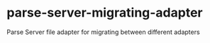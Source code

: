 # parse-server-migrating-adapter
Parse Server file adapter for migrating between different adapters
